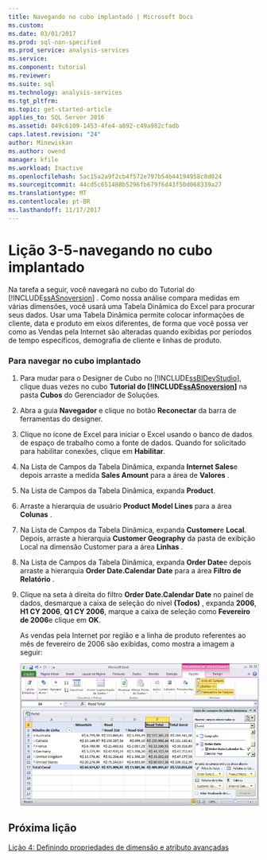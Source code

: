 ```yaml
---
title: Navegando no cubo implantado | Microsoft Docs
ms.custom: 
ms.date: 03/01/2017
ms.prod: sql-non-specified
ms.prod_service: analysis-services
ms.service: 
ms.component: tutorial
ms.reviewer: 
ms.suite: sql
ms.technology: analysis-services
ms.tgt_pltfrm: 
ms.topic: get-started-article
applies_to: SQL Server 2016
ms.assetid: 849c6109-1453-4fe4-a892-c49a982cfadb
caps.latest.revision: "24"
author: Minewiskan
ms.author: owend
manager: kfile
ms.workload: Inactive
ms.openlocfilehash: 5ac15a2a9f2cb4f572e797b54b44194958c8d024
ms.sourcegitcommit: 44cd5c651488b5296fb679f6d43f50d068339a27
ms.translationtype: MT
ms.contentlocale: pt-BR
ms.lasthandoff: 11/17/2017
---
```

# <a name="lesson-3-5---browsing-the-deployed-cube"></a>Lição 3-5-navegando no cubo implantado
Na tarefa a seguir, você navegará no cubo do Tutorial do [!INCLUDE[ssASnoversion](../includes/ssasnoversion-md.md)] . Como nossa análise compara medidas em várias dimensões, você usará uma Tabela Dinâmica do Excel para procurar seus dados. Usar uma Tabela Dinâmica permite colocar informações de cliente, data e produto em eixos diferentes, de forma que você possa ver como as Vendas pela Internet são alteradas quando exibidas por períodos de tempo específicos, demografia de cliente e linhas de produto.  
  
### <a name="to-browse-the-deployed-cube"></a>Para navegar no cubo implantado  
  
1.  Para mudar para o Designer de Cubo no [!INCLUDE[ssBIDevStudio](../includes/ssbidevstudio-md.md)], clique duas vezes no cubo **Tutorial do [!INCLUDE[ssASnoversion](../includes/ssasnoversion-md.md)]** na pasta **Cubos** do Gerenciador de Soluções.  
  
2.  Abra a guia **Navegador** e clique no botão **Reconectar** da barra de ferramentas do designer.  
  
3.  Clique no ícone de Excel para iniciar o Excel usando o banco de dados de espaço de trabalho como a fonte de dados. Quando for solicitado para habilitar conexões, clique em **Habilitar**.  
  
4.  Na Lista de Campos da Tabela Dinâmica, expanda **Internet Sales**e depois arraste a medida **Sales Amount** para a área de **Valores** .  
  
5.  Na Lista de Campos da Tabela Dinâmica, expanda **Product**.  
  
6.  Arraste a hierarquia de usuário **Product Model Lines** para a área **Colunas** .  
  
7.  Na Lista de Campos da Tabela Dinâmica, expanda **Customer**e **Local**. Depois, arraste a hierarquia **Customer Geography** da pasta de exibição Local na dimensão Customer para a área **Linhas** .  
  
8.  Na Lista de Campos da Tabela Dinâmica, expanda **Order Date**e depois arraste a hierarquia **Order Date.Calendar Date** para a área **Filtro de Relatório** .  
  
9. Clique na seta à direita do filtro **Order Date.Calendar Date** no painel de dados, desmarque a caixa de seleção do nível **(Todos)** , expanda **2006**, **H1 CY 2006**, **Q1 CY 2006**, marque a caixa de seleção como **Fevereiro de 2006**e clique em **OK**.  
  
    As vendas pela Internet por região e a linha de produto referentes ao mês de fevereiro de 2006 são exibidas, como mostra a imagem a seguir:  
  
    ![Vendas pela Internet por região e produto a linha](../analysis-services/media/l3-cube-browser-finish.gif "vendas pela Internet por região e produto a linha")  
  
## <a name="next-lesson"></a>Próxima lição  
[Lição 4: Definindo propriedades de dimensão e atributo avançadas](../analysis-services/lesson-4-defining-advanced-attribute-and-dimension-properties.md)  
  
  
  
